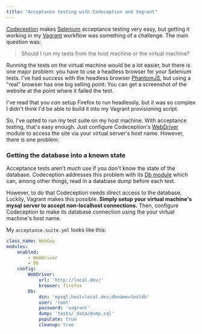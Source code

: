 ```yaml
---
title: "Acceptance testing with Codeception and Vagrant"
---
```


[Codeception] makes [Selenium] acceptance testing very easy, but getting it
working in my [Vagrant] workflow was something of a challenge. The main
question was:

> Should I run my tests from the host machine or the virtual machine?

Running the tests on the virtual machine would be a lot easier, but there is
one major problem: you have to use a headless browser for your Selenium tests.
I've had success with the headless browser [PhantomJS], but using a "real"
browser has one big selling point: You can get a screenshot of the website at
the point where it failed the test.

I've read that you *can* setup Firefox to run headlessly, but it was so complex
I didn't think I'd be able to build it into my Vagrant provisioning script.

So, I've opted to run my test suite on my host machine. With acceptance
testing, that's easy enough. Just configure Codeception's [WebDriver] module to
access the site via your virtual server's host name.  However, there is one
problem:

### Getting the database into a known state

Acceptance tests aren't much use if you don't know the state of the database.
Codeception addresses this problem with its [Db module] which can, among other
things, read in a database dump before each test.

However, to do that Codeception needs direct access to the database. Luckily,
Vagrant makes this possible. **Simply setup your virtual machine's mysql server
to accept non-localhost connections.** Then, configure Codeception to make
its database connection using the your virtual machine's host name.

My `acceptance.suite.yml` looks like this:

```yml
class_name: WebGuy
modules:
    enabled:
        - WebDriver
        - Db
    config:
        WebDriver:
            url: 'http://local.dev/'
            browser: firefox
        Db:
            dsn: 'mysql:host=local.dev;dbname=testdb'
            user: 'root'
            password: 'vagrant'
            dump: 'tests/_data/dump.sql'
            populate: true
            cleanup: true
```


[Codeception]: http://codeception.com/
[Selenium]: http://docs.seleniumhq.org/
[Vagrant]: http://vagrantup.com
[PhantomJS]: http://phantomjs.org/
[WebDriver]: http://codeception.com/docs/modules/WebDriver
[Db module]: http://codeception.com/docs/modules/Db
